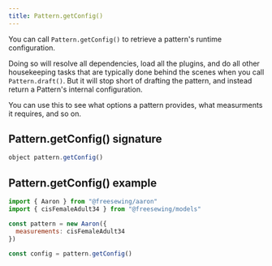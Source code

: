 ```yaml
---
title: Pattern.getConfig()
---
```


You can call `Pattern.getConfig()` to retrieve a pattern's runtime configuration.

Doing so will resolve all dependencies, load all the plugins, and do all other
housekeeping tasks that are typically done behind the scenes when you call
`Pattern.draft()`. But it will stop short of drafting the pattern, and instead
return a Pattern's internal configuration.

You can use this to see what options a pattern provides, what
measurments it requires, and so on.

## Pattern.getConfig() signature

```js
object pattern.getConfig()
```

## Pattern.getConfig() example

```js
import { Aaron } from "@freesewing/aaron"
import { cisFemaleAdult34 } from "@freesewing/models"

const pattern = new Aaron({
  measurements: cisFemaleAdult34
})

const config = pattern.getConfig()
```
